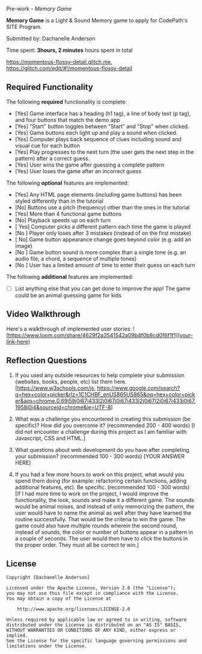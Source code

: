 Pre-work - *Memory Game*

**Memory Game** is a Light & Sound Memory game to apply for CodePath's SITE Program. 

Submitted by: Dachanelle Anderson

Time spent: **3hours, 2 minutes** hours spent in total

https://momentous-flossy-detail.glitch.me,
https://glitch.com/edit/#!/momentous-flossy-detail


## Required Functionality

The following **required** functionality is complete:

* [Yes] Game interface has a heading (h1 tag), a line of body text (p tag), and four buttons that match the demo app
* [Yes] "Start" button toggles between "Start" and "Stop" when clicked. 
* [Yes] Game buttons each light up and play a sound when clicked. 
* [Yes] Computer plays back sequence of clues including sound and visual cue for each button
* [Yes] Play progresses to the next turn (the user gets the next step in the pattern) after a correct guess. 
* [Yes] User wins the game after guessing a complete pattern
* [Yes] User loses the game after an incorrect guess

The following **optional** features are implemented:

* [Yes] Any HTML page elements (including game buttons) has been styled differently than in the tutorial
* [No] Buttons use a pitch (frequency) other than the ones in the tutorial
* [Yes] More than 4 functional game buttons
* [No] Playback speeds up on each turn
* [ Yes] Computer picks a different pattern each time the game is played
* [No ] Player only loses after 3 mistakes (instead of on the first mistake)
* [ No] Game button appearance change goes beyond color (e.g. add an image)
* [No ] Game button sound is more complex than a single tone (e.g. an audio file, a chord, a sequence of multiple tones)
* [No ] User has a limited amount of time to enter their guess on each turn

The following **additional** features are implemented:

- [ ] List anything else that you can get done to improve the app!
The game could be an animal guessing game for kids

## Video Walkthrough

Here's a walkthrough of implemented user stories:
![https://www.loom.com/share/4629f2a3541542a09b4f0b8cd0f6f1f1](your-link-here)


## Reflection Questions
1. If you used any outside resources to help complete your submission (websites, books, people, etc) list them here. 
[https://www.w3schools.com/js, https://www.google.com/search?q=hex+color+picker&rlz=1C1CHBF_enUS865US865&oq=hex+color+picker&aqs=chrome.0.69i59j0i67i433l2j0i67j0i67i433l2j0i67l2j0i67i433j0i67.1958j0j4&sourceid=chrome&ie=UTF-8]


2. What was a challenge you encountered in creating this submission (be specific)? How did you overcome it? (recommended 200 - 400 words) 
[I did not encounter a challenge during this project as I am familiar with Javascript, CSS and HTML.]

3. What questions about web development do you have after completing your submission? (recommended 100 - 300 words) 
[YOUR ANSWER HERE]

4. If you had a few more hours to work on this project, what would you spend them doing (for example: refactoring certain functions, adding additional features, etc). Be specific. (recommended 100 - 300 words) 
[If I had more time to work on the project, I would improve the functionality, the look, sounds and make it a different game. The sounds would be animal noises, and instead of only memorizing the pattern, the user would have to name the animal as well after they have learned the routine successfully. That would be the criteria to win the game. The game could also have multiple rounds wherein the second round, instead of sounds, the color or number of buttons appear in a pattern in a couple of seconds. The user would then have to click the buttons in the proper order. They must all be correct to win.]




## License

    Copyright [Dachanelle Anderson]

    Licensed under the Apache License, Version 2.0 (the "License");
    you may not use this file except in compliance with the License.
    You may obtain a copy of the License at

        http://www.apache.org/licenses/LICENSE-2.0

    Unless required by applicable law or agreed to in writing, software
    distributed under the License is distributed on an "AS IS" BASIS,
    WITHOUT WARRANTIES OR CONDITIONS OF ANY KIND, either express or implied.
    See the License for the specific language governing permissions and
    limitations under the License.
    
    
